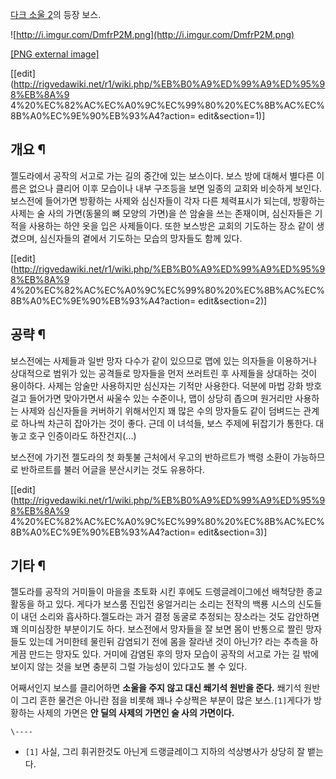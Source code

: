 [다크 소울 2](%EB%8B%A4%ED%81%AC%20%EC%86%8C%EC%9A%B8%202.md)의 등장 보스.  

![http://i.imgur.com/DmfrP2M.png](http://i.imgur.com/DmfrP2M.png)

[[PNG external image]](http://i.imgur.com/DmfrP2M.png)

[[edit](http://rigvedawiki.net/r1/wiki.php/%EB%B0%A9%ED%99%A9%ED%95%98%EB%8A%9
4%20%EC%82%AC%EC%A0%9C%EC%99%80%20%EC%8B%AC%EC%8B%A0%EC%9E%90%EB%93%A4?action=
edit&section=1)]

## 개요 ¶

젤도라에서 공작의 서고로 가는 길의 중간에 있는 보스이다. 보스 방에 대해서 별다른 이름은 없으나 클리어 이후 모습이나 내부 구조등을 보면
일종의 교회와 비슷하게 보인다. 보스전에 들어가면 방황하는 사제와 심신자들이 각자 다른 체력표시가 되는데, 방황하는 사제는 술 사의
가면(동물의 뼈 모양의 가면)을 쓴 암술을 쓰는 존재이며, 심신자들은 기적을 사용하는 하얀 옷을 입은 사제들이다. 또한 보스방은 교회의
기도하는 장소 같이 생겼으며, 심신자들의 곁에서 기도하는 모습의 망자들도 함께 있다.

[[edit](http://rigvedawiki.net/r1/wiki.php/%EB%B0%A9%ED%99%A9%ED%95%98%EB%8A%9
4%20%EC%82%AC%EC%A0%9C%EC%99%80%20%EC%8B%AC%EC%8B%A0%EC%9E%90%EB%93%A4?action=
edit&section=2)]

## 공략 ¶

보스전에는 사제들과 일반 망자 다수가 같이 있으므로 맵에 있는 의자들을 이용하거나 상대적으로 범위가 있는 공격들로 망자들을 먼저 쓰러트린 후
사제들을 상대하는 것이 용이하다. 사제는 암술만 사용하지만 심신자는 기적만 사용한다. 덕분에 마법 강화 방호걸고 들어가면 맞아가면서 싸울수
있는 수준이나, 맵이 상당히 좁으며 원거리만 사용하는 사제와 심신자들을 커버하기 위해서인지 꽤 많은 수의 망자들도 같이 덤벼드는 관계로
하나씩 차근히 잡아가는 것이 좋다. 근데 이 녀석들, 보스 주제에 뒤잡기가 통한다. 대놓고 호구 인증이라도 하잔건지(...)

  

보스전에 가기전 젤도라의 첫 화톳불 근처에서 우고의 반하르트가 백령 소환이 가능하므로 반하르트를 불러 어글을 분산시키는 것도 유용하다.

[[edit](http://rigvedawiki.net/r1/wiki.php/%EB%B0%A9%ED%99%A9%ED%95%98%EB%8A%9
4%20%EC%82%AC%EC%A0%9C%EC%99%80%20%EC%8B%AC%EC%8B%A0%EC%9E%90%EB%93%A4?action=
edit&section=3)]

## 기타 ¶

젤도라를 공작의 거미들이 마을을 초토화 시킨 후에도 드렝글레이그에선 배척당한 종교 활동을 하고 있다. 게다가 보스룸 진입전 웅얼거리는 소리는
전작의 백룡 시스의 신도들이 내던 소리와 흡사하다.젤도라는 과거 결정 동굴로 추정되는 장소라는 것도 감안하면 꽤 의미심장한 부분이기도 하다.
보스전에서 망자들을 잘 보면 몸이 반통으로 짤린 망자들도 있는데 거미한테 물린뒤 감염되기 전에 몸을 잘라낸 것이 아닌가? 라는 추측을 하게끔
만드는 망자도 있다. 거미에 감염된 후의 망자 모습이 공작의 서고로 가는 길 밖에 보이지 않는 것을 보면 충분히 그럴 가능성이 있다고도 볼
수 있다.

  

어째서인지 보스를 클리어하면 **소울을 주지 않고 대신 쐐기석 원반을 준다.** 쐐기석 원반이 그리 흔한 물건은 아니란 점을 비롯해 꽤나
수상쩍은 부분이 많은 보스.`[1]`게다가 방황하는 사제의 가면은 **안 딜의 사제의 가면인 술 사의 가면이다.**

`\----`

  * `[1]` 사실, 그리 휘귀한것도 아닌게 드랭글레이그 지하의 석상병사가 상당히 잘 뱉는다.


